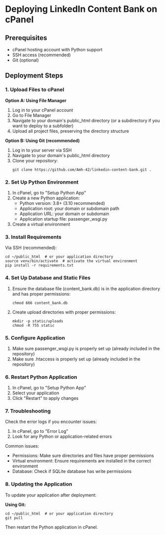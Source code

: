 # Deploying LinkedIn Content Bank on cPanel

## Prerequisites
- cPanel hosting account with Python support
- SSH access (recommended)
- Git (optional)

## Deployment Steps

### 1. Upload Files to cPanel

**Option A: Using File Manager**
1. Log in to your cPanel account
2. Go to File Manager
3. Navigate to your domain's public_html directory (or a subdirectory if you want to deploy to a subfolder)
4. Upload all project files, preserving the directory structure

**Option B: Using Git (recommended)**
1. Log in to your server via SSH
2. Navigate to your domain's public_html directory
3. Clone your repository:
   ```
   git clone https://github.com/Amh-42/linkedin-content-bank.git .
   ```

### 2. Set Up Python Environment

1. In cPanel, go to "Setup Python App"
2. Create a new Python application:
   - Python version: 3.8+ (3.10 recommended)
   - Application root: your domain or subdomain path
   - Application URL: your domain or subdomain
   - Application startup file: passenger_wsgi.py
3. Create a virtual environment

### 3. Install Requirements

Via SSH (recommended):
```
cd ~/public_html  # or your application directory
source venv/bin/activate  # activate the virtual environment
pip install -r requirements.txt
```

### 4. Set Up Database and Static Files

1. Ensure the database file (content_bank.db) is in the application directory and has proper permissions:
   ```
   chmod 666 content_bank.db
   ```

2. Create upload directories with proper permissions:
   ```
   mkdir -p static/uploads
   chmod -R 755 static
   ```

### 5. Configure Application

1. Make sure passenger_wsgi.py is properly set up (already included in the repository)
2. Make sure .htaccess is properly set up (already included in the repository)

### 6. Restart Python Application

1. In cPanel, go to "Setup Python App"
2. Select your application
3. Click "Restart" to apply changes

### 7. Troubleshooting

Check the error logs if you encounter issues:
1. In cPanel, go to "Error Log"
2. Look for any Python or application-related errors

Common issues:
- Permissions: Make sure directories and files have proper permissions
- Virtual environment: Ensure requirements are installed in the correct environment
- Database: Check if SQLite database has write permissions

### 8. Updating the Application

To update your application after deployment:

**Using Git:**
```
cd ~/public_html  # or your application directory
git pull
```

Then restart the Python application in cPanel. 